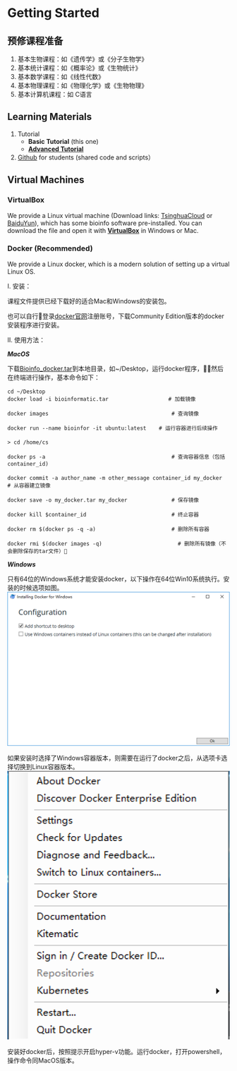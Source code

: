 # Getting Started

## 预修课程准备

1. 基本生物课程：如《遗传学》或《分子生物学》
2. 基本统计课程：如《概率论》或《生物统计》
3. 基本数学课程：如《线性代数》
4. 基本物理课程：如《物理化学》或《生物物理》
5. 基本计算机课程：如 C语言


## Learning Materials

1. Tutorial 
   * **Basic Tutorial** \(this one\) 
   * [**Advanced Tutorial**](https://lulab.gitbook.io/training)  
2. [Github](https://github.com/lulab/Shared) for students (shared code and scripts）

## Virtual Machines

### VirtualBox

We provide a Linux virtual machine \(Download links: [TsinghuaCloud](https://cloud.tsinghua.edu.cn/d/08cb34ba57cf44b8aea9/) or [BaiduYun](https://pan.baidu.com/s/1ETkey)\), which has some bioinfo software pre-installed. You can download the file and open it with [**VirtualBox**](https://www.virtualbox.org/wiki/Downloads) in Windows or Mac.

### Docker \(Recommended\)

We provide a Linux docker, which is a modern solution of setting up a virtual Linux OS.

I. 安装：

课程文件提供已经下载好的适合Mac和Windows的安装包。

也可以自行登录[docker官网](https://www.docker.com/get-docker)注册账号，下载Community Edition版本的docker安装程序进行安装。

II. 使用方法：

_**MacOS**_

下载[Bioinfo\_docker.tar](https://cloud.tsinghua.edu.cn/f/fef06408bbc446f6bb6e/?dl=1)到本地目录，如~/Desktop，运行docker程序，然后在终端进行操作，基本命令如下：

```text
cd ~/Desktop
docker load -i bioinformatic.tar                   # 加载镜像

docker images                                       # 查询镜像

docker run --name bioinfor -it ubuntu:latest    # 运行容器进行后续操作

> cd /home/cs

docker ps -a                                        # 查询容器信息（包括container_id)

docker commit -a author_name -m other_message container_id my_docker      # 从容器建立镜像

docker save -o my_docker.tar my_docker              # 保存镜像

docker kill $container_id                           # 终止容器

docker rm $(docker ps -q -a)                        # 删除所有容器

docker rmi $(docker images -q)                        # 删除所有镜像（不会删除保存的tar文件）
```

_**Windows**_

只有64位的Windows系统才能安装docker，以下操作在64位Win10系统执行。安装的时候选项如图。  
![](/.gitbook/assets/docker_installation.png)

如果安装时选择了Windows容器版本，则需要在运行了docker之后，从选项卡选择切换到Linux容器版本。  
![](/.gitbook/assets/docker_switch.png)

安装好docker后，按照提示开启hyper-v功能。运行docker，打开powershell，操作命令同MacOS版本。


